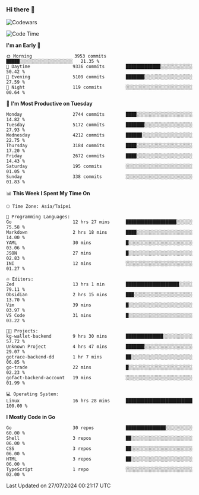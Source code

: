 ### Hi there 👋

![Codewars](https://www.codewars.com/users/omegaatt36/badges/small)

<!--START_SECTION:waka-->
![Code Time](http://img.shields.io/badge/Code%20Time-2%2C641%20hrs%2017%20mins-blue)

**I'm an Early 🐤** 

```text
🌞 Morning                3953 commits        █████░░░░░░░░░░░░░░░░░░░░   21.35 % 
🌆 Daytime                9336 commits        █████████████░░░░░░░░░░░░   50.42 % 
🌃 Evening                5109 commits        ███████░░░░░░░░░░░░░░░░░░   27.59 % 
🌙 Night                  119 commits         ░░░░░░░░░░░░░░░░░░░░░░░░░   00.64 % 
```
📅 **I'm Most Productive on Tuesday** 

```text
Monday                   2744 commits        ████░░░░░░░░░░░░░░░░░░░░░   14.82 % 
Tuesday                  5172 commits        ███████░░░░░░░░░░░░░░░░░░   27.93 % 
Wednesday                4212 commits        ██████░░░░░░░░░░░░░░░░░░░   22.75 % 
Thursday                 3184 commits        ████░░░░░░░░░░░░░░░░░░░░░   17.20 % 
Friday                   2672 commits        ████░░░░░░░░░░░░░░░░░░░░░   14.43 % 
Saturday                 195 commits         ░░░░░░░░░░░░░░░░░░░░░░░░░   01.05 % 
Sunday                   338 commits         ░░░░░░░░░░░░░░░░░░░░░░░░░   01.83 % 
```


📊 **This Week I Spent My Time On** 

```text
🕑︎ Time Zone: Asia/Taipei

💬 Programming Languages: 
Go                       12 hrs 27 mins      ███████████████████░░░░░░   75.58 % 
Markdown                 2 hrs 18 mins       ████░░░░░░░░░░░░░░░░░░░░░   14.00 % 
YAML                     30 mins             █░░░░░░░░░░░░░░░░░░░░░░░░   03.06 % 
JSON                     27 mins             █░░░░░░░░░░░░░░░░░░░░░░░░   02.83 % 
INI                      12 mins             ░░░░░░░░░░░░░░░░░░░░░░░░░   01.27 % 

🔥 Editors: 
Zed                      13 hrs 1 min        ████████████████████░░░░░   79.11 % 
Obsidian                 2 hrs 15 mins       ███░░░░░░░░░░░░░░░░░░░░░░   13.70 % 
Vim                      39 mins             █░░░░░░░░░░░░░░░░░░░░░░░░   03.97 % 
VS Code                  31 mins             █░░░░░░░░░░░░░░░░░░░░░░░░   03.22 % 

🐱‍💻 Projects: 
kg-wallet-backend        9 hrs 30 mins       ██████████████░░░░░░░░░░░   57.72 % 
Unknown Project          4 hrs 47 mins       ███████░░░░░░░░░░░░░░░░░░   29.07 % 
gotrace-backend-dd       1 hr 7 mins         ██░░░░░░░░░░░░░░░░░░░░░░░   06.85 % 
go-trade                 22 mins             █░░░░░░░░░░░░░░░░░░░░░░░░   02.23 % 
gofact-backend-account   19 mins             ░░░░░░░░░░░░░░░░░░░░░░░░░   01.99 % 

💻 Operating System: 
Linux                    16 hrs 28 mins      █████████████████████████   100.00 % 
```

**I Mostly Code in Go** 

```text
Go                       30 repos            ███████████████░░░░░░░░░░   60.00 % 
Shell                    3 repos             ██░░░░░░░░░░░░░░░░░░░░░░░   06.00 % 
CSS                      3 repos             ██░░░░░░░░░░░░░░░░░░░░░░░   06.00 % 
HTML                     3 repos             ██░░░░░░░░░░░░░░░░░░░░░░░   06.00 % 
TypeScript               1 repo              ░░░░░░░░░░░░░░░░░░░░░░░░░   02.00 % 
```




 Last Updated on 27/07/2024 00:21:17 UTC
<!--END_SECTION:waka-->

<!--
**omegaatt36/omegaatt36** is a ✨ _special_ ✨ repository because its `README.md` (this file) appears on your GitHub profile.

Here are some ideas to get you started:

- 🔭 I’m currently working on ...
- 🌱 I’m currently learning ...
- 👯 I’m looking to collaborate on ...
- 🤔 I’m looking for help with ...
- 💬 Ask me about ...
- 📫 How to reach me: ...
- 😄 Pronouns: ...
- ⚡ Fun fact: ...
-->
